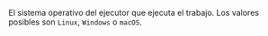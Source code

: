 El sistema operativo del ejecutor que ejecuta el trabajo. Los valores posibles son `Linux`, `Windows` o `macOS`.
